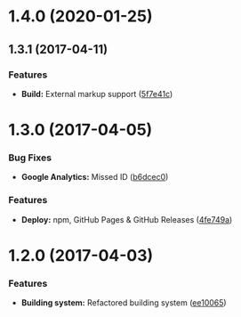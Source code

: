 <a name="1.4.0"></a>
# 1.4.0 (2020-01-25)



<a name="1.3.1"></a>
## 1.3.1 (2017-04-11)


### Features

* **Build:** External markup support ([5f7e41c](https://github.com/martinmethod/photoroller/commit/5f7e41c))



<a name="1.3.0"></a>
# 1.3.0 (2017-04-05)


### Bug Fixes

* **Google Analytics:** Missed ID ([b6dcec0](https://github.com/martinmethod/photoroller/commit/b6dcec0))


### Features

* **Deploy:** npm, GitHub Pages & GitHub Releases ([4fe749a](https://github.com/martinmethod/photoroller/commit/4fe749a))



<a name="1.2.0"></a>
# 1.2.0 (2017-04-03)


### Features

* **Building system:** Refactored building system ([ee10065](https://github.com/martinmethod/photoroller/commit/ee10065))



